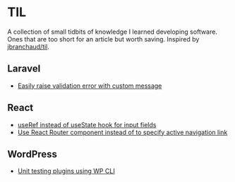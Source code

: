 # TIL
A collection of small tidbits of knowledge I learned developing software. Ones that are too short for an article but worth saving. Inspired by [jbranchaud/til](https://github.com/jbranchaud/til/).

## Laravel

- [Easily raise validation error with custom message](https://github.com/lukapeharda/til/blob/master/laravel/easily-raise-validation-error-with-custom-message.md)

## React
- [useRef instead of useState hook for input fields](https://github.com/lukapeharda/til/blob/master/react/use-ref-for-inputs-to-prevent-from-re-rendering.md)
- [Use React Router <NavLink> component instead of <Link> to specify active navigation link](https://github.com/lukapeharda/til/blob/master/react/use-react-router-navlink-instead-of-link-to-specify-active-link.md)

## WordPress

- [Unit testing plugins using WP CLI](https://github.com/lukapeharda/til/blob/master/wordpress/unit-testing-plugins-using-wp-cli.md)

